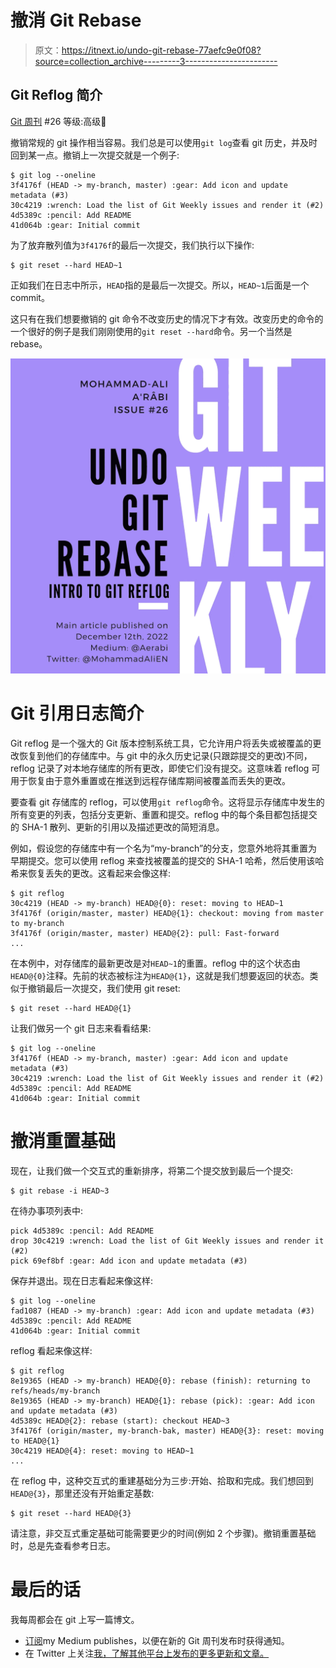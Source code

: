 # 撤消 Git Rebase

> 原文：<https://itnext.io/undo-git-rebase-77aefc9e0f08?source=collection_archive---------3----------------------->

## Git Reflog 简介

[Git 周刊](https://medium.com/@aerabi/list/git-weekly-9fe103e35b4b) #26
等级:高级🥇

撤销常规的 git 操作相当容易。我们总是可以使用`git log`查看 git 历史，并及时回到某一点。撤销上一次提交就是一个例子:

```
$ git log --oneline
3f4176f (HEAD -> my-branch, master) :gear: Add icon and update metadata (#3)
30c4219 :wrench: Load the list of Git Weekly issues and render it (#2)
4d5389c :pencil: Add README
41d064b :gear: Initial commit
```

为了放弃散列值为`3f4176f`的最后一次提交，我们执行以下操作:

```
$ git reset --hard HEAD~1
```

正如我们在日志中所示，`HEAD`指的是最后一次提交。所以，`HEAD~1`后面是一个 commit。

这只有在我们想要撤销的 git 命令不改变历史的情况下才有效。改变历史的命令的一个很好的例子是我们刚刚使用的`git reset --hard`命令。另一个当然是 rebase。

![](img/2b51a639b3a4487484bb26267a34d36f.png)

# Git 引用日志简介

Git reflog 是一个强大的 Git 版本控制系统工具，它允许用户将丢失或被覆盖的更改恢复到他们的存储库中。与 git 中的永久历史记录(只跟踪提交的更改)不同，reflog 记录了对本地存储库的所有更改，即使它们没有提交。这意味着 reflog 可用于恢复由于意外重置或在推送到远程存储库期间被覆盖而丢失的更改。

要查看 git 存储库的 reflog，可以使用`git reflog`命令。这将显示存储库中发生的所有变更的列表，包括分支更新、重置和提交。reflog 中的每个条目都包括提交的 SHA-1 散列、更新的引用以及描述更改的简短消息。

例如，假设您的存储库中有一个名为“my-branch”的分支，您意外地将其重置为早期提交。您可以使用 reflog 来查找被覆盖的提交的 SHA-1 哈希，然后使用该哈希来恢复丢失的更改。这看起来会像这样:

```
$ git reflog
30c4219 (HEAD -> my-branch) HEAD@{0}: reset: moving to HEAD~1
3f4176f (origin/master, master) HEAD@{1}: checkout: moving from master to my-branch
3f4176f (origin/master, master) HEAD@{2}: pull: Fast-forward
...
```

在本例中，对存储库的最新更改是对`HEAD~1`的重置。reflog 中的这个状态由`HEAD@{0}`注释。先前的状态被标注为`HEAD@{1}`，这就是我们想要返回的状态。类似于撤销最后一次提交，我们使用 git reset:

```
$ git reset --hard HEAD@{1}
```

让我们做另一个 git 日志来看看结果:

```
$ git log --oneline
3f4176f (HEAD -> my-branch, master) :gear: Add icon and update metadata (#3)
30c4219 :wrench: Load the list of Git Weekly issues and render it (#2)
4d5389c :pencil: Add README
41d064b :gear: Initial commit
```

# 撤消重置基础

现在，让我们做一个交互式的重新排序，将第二个提交放到最后一个提交:

```
$ git rebase -i HEAD~3
```

在待办事项列表中:

```
pick 4d5389c :pencil: Add README
drop 30c4219 :wrench: Load the list of Git Weekly issues and render it (#2)
pick 69ef8bf :gear: Add icon and update metadata (#3)
```

保存并退出。现在日志看起来像这样:

```
$ git log --oneline
fad1087 (HEAD -> my-branch) :gear: Add icon and update metadata (#3)
4d5389c :pencil: Add README
41d064b :gear: Initial commit
```

reflog 看起来像这样:

```
$ git reflog
8e19365 (HEAD -> my-branch) HEAD@{0}: rebase (finish): returning to refs/heads/my-branch
8e19365 (HEAD -> my-branch) HEAD@{1}: rebase (pick): :gear: Add icon and update metadata (#3)
4d5389c HEAD@{2}: rebase (start): checkout HEAD~3
3f4176f (origin/master, my-branch-bak, master) HEAD@{3}: reset: moving to HEAD@{1}
30c4219 HEAD@{4}: reset: moving to HEAD~1
...
```

在 reflog 中，这种交互式的重建基础分为三步:开始、拾取和完成。我们想回到`HEAD@{3}`，那里还没有开始重定基数:

```
$ git reset --hard HEAD@{3}
```

请注意，非交互式重定基础可能需要更少的时间(例如 2 个步骤)。撤销重置基础时，总是先查看参考日志。

# 最后的话

我每周都会在 git 上写一篇博文。

*   [订阅](https://medium.com/subscribe/@aerabi)my Medium publishes，以便在新的 Git 周刊发布时获得通知。
*   在 Twitter 上关注[我，了解其他平台上发布的更多更新和文章。](https://twitter.com/MohammadAliEN)